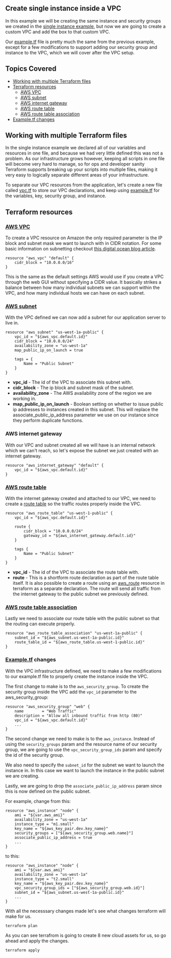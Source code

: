 ## Create single instance inside a VPC

In this example we will be creating the same instance and security groups we created in the [single instance example](https://github.com/afloesch/terraform-examples/tree/master/single-machine), but now we are going to create a custom VPC and add the box to that custom VPC.

Our [example.tf](example.tf) file is pretty much the same from the previous example, except for a few modifications to support adding our security group and instance to the VPC, which we will cover after the VPC setup.

## Topics Covered

- [Working with multiple Terraform files](#working-with-multiple-terraform-files)
- [Terraform resources](#terraform-resources)
    - [AWS VPC](#aws-vpc)
    - [AWS subnet](#aws-subnet)
    - [AWS internet gateway](#aws-internet-gateway)
    - [AWS route table](#aws-route-table)
    - [AWS route table association](#aws-route-table-association)
- [Example.tf changes](#example.tf-changes)

## Working with multiple Terraform files

In the single instance example we declared all of our variables and resources in one file, and because we had very little defined this was not a problem. As our infrastructure grows however, keeping all scripts in one file will become very hard to manage, so for ops and developer sanity Terraform supports breaking up your scripts into multiple files, making it very easy to logically separate different areas of your infrastructure.

To separate our VPC resources from the application, let's create a new file called [vpc.tf](vpc.tf) to store our VPC declarations, and keep using [example.tf](example.tf) for the variables, key, security group, and instance.

## Terraform resources

### [AWS VPC](https://www.terraform.io/docs/providers/aws/r/vpc.html)

To create a VPC resource on Amazon the only required parameter is the IP block and subnet mask we want to launch with in CIDR notation. For some basic information on subnetting checkout [this digital ocean blog article](https://www.digitalocean.com/community/tutorials/understanding-ip-addresses-subnets-and-cidr-notation-for-networking).

```
resource "aws_vpc" "default" {
    cidr_block = "10.0.0.0/16"
}
```

This is the same as the default settings AWS would use if you create a VPC through the web GUI without specifying a CIDR value. It basically strikes a balance between how many individual subnets we can support within the VPC, and how many individual hosts we can have on each subnet.

### [AWS subnet](https://www.terraform.io/docs/providers/aws/r/subnet.html)

With the VPC defined we can now add a subnet for our application server to live in. 

```
resource "aws_subnet" "us-west-1a-public" {
    vpc_id = "${aws_vpc.default.id}"
    cidr_block = "10.0.0.0/24"
    availability_zone = "us-west-1a"
    map_public_ip_on_launch = true

    tags = {
        Name = "Public Subnet"
    }
}
```

- **vpc_id** - The id of the VPC to associate this subnet with.
- **cidr_block** - The ip block and subnet mask of the subnet.
- **availability_zone** - The AWS availability zone of the region we are working in.
- **map_public_ip_on_launch** - Boolean setting on whether to issue public ip addresses to instances created in this subnet. This will replace the associate_public_ip_address parameter we use on our instance since they perform duplicate functions.

### AWS internet gateway

With our VPC and subnet created all we will have is an internal network which we can't reach, so let's expose the subnet we just created with an internet gateway.

```
resource "aws_internet_gateway" "default" {
    vpc_id = "${aws_vpc.default.id}"
}
```

### [AWS route table](https://www.terraform.io/docs/providers/aws/r/route_table.html)

With the internet gateway created and attached to our VPC, we need to create a [route table](http://docs.aws.amazon.com/AmazonVPC/latest/UserGuide/VPC_Route_Tables.html) so the traffic routes properly inside the VPC.

```
resource "aws_route_table" "us-west-1-public" {
    vpc_id = "${aws_vpc.default.id}"

    route {
        cidr_block = "10.0.0.0/24"
        gateway_id = "${aws_internet_gateway.default.id}"
    }

    tags {
        Name = "Public Subnet"
    }
}
```

- **vpc_id** - The id of the VPC to associate the route table with.
- **route** - This is a shortform route declaration as part of the route table itself. It is also possible to create a route using an [aws_route](https://www.terraform.io/docs/providers/aws/r/route.html) resource in terraform as a separate declaration. The route will send all traffic from the internet gateway to the public subnet we previously defined.

### [AWS route table association](https://www.terraform.io/docs/providers/aws/r/route_table_association.html)

Lastly we need to associate our route table with the public subnet so that the routing can execute properly.

```
resource "aws_route_table_association" "us-west-1a-public" {
    subnet_id = "${aws_subnet.us-west-1a-public.id}"
    route_table_id = "${aws_route_table.us-west-1-public.id}"
}
```

### [Example.tf](example.tf) changes

With the VPC infrastructure defined, we need to make a few modifications to our example.tf file to properly create the instance inside the VPC.

The first change to make is to the `aws_security_group`. To create the security group inside the VPC add the `vpc_id` parameter to the aws_security_group:

```
resource "aws_security_group" "web" {
    name        = "Web Traffic"
    description = "Allow all inbound traffic from http (80)"
    vpc_id = "${aws_vpc.default.id}"
    ...
}
```

The second change we need to make is to the `aws_instance`. Instead of using the `security_groups` param and the resource name of our security group, we are going to use the `vpc_security_group_ids` param and specify the id of the security group. 

We also need to specify the `subnet_id` for the subnet we want to launch the instance in. In this case we want to launch the instance in the public subnet we are creating.

Lastly, we are going to drop the `associate_public_ip_address` param since this is now defined on the public subnet.

For example, change from this:

```
resource "aws_instance" "node" {
    ami = "${var.aws_ami}"
    availability_zone = "us-west-1a"
    instance_type = "m1.small"
    key_name = "${aws_key_pair.dev.key_name}"
    security_groups = ["${aws_security_group.web.name}"]
    associate_public_ip_address = true
    ...
}
```

to this:

```
resource "aws_instance" "node" {
    ami = "${var.aws_ami}"
    availability_zone = "us-west-1a"
    instance_type = "t2.small"
    key_name = "${aws_key_pair.dev.key_name}"
    vpc_security_group_ids = ["${aws_security_group.web.id}"]
    subnet_id = "${aws_subnet.us-west-1a-public.id}"
    ...
}
```

With all the necesssary changes made let's see what changes terraform will make for us.

```
terraform plan
```

As you can see terrafrom is going to create 8 new cloud assets for us, so go ahead and apply the changes.

```
terraform apply
```